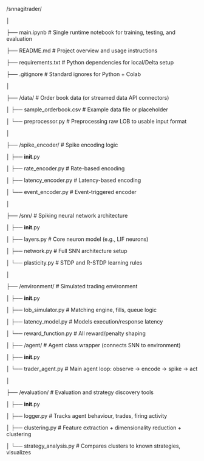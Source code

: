 /snnagitrader/

│

├── main.ipynb                         # Single runtime notebook for training, testing, and evaluation

├── README.md                          # Project overview and usage instructions

├── requirements.txt                   # Python dependencies for local/Delta setup

├── .gitignore                         # Standard ignores for Python + Colab

│

├── /data/                             # Order book data (or streamed data API connectors)

│   ├── sample_orderbook.csv           # Example data file or placeholder

│   └── preprocessor.py                # Preprocessing raw LOB to usable input format

│

├── /spike_encoder/                    # Spike encoding logic

│   ├── __init__.py

│   ├── rate_encoder.py                # Rate-based encoding

│   ├── latency_encoder.py             # Latency-based encoding

│   └── event_encoder.py               # Event-triggered encoder

│

├── /snn/                              # Spiking neural network architecture

│   ├── __init__.py

│   ├── layers.py                      # Core neuron model (e.g., LIF neurons)

│   ├── network.py                     # Full SNN architecture setup

│   └── plasticity.py                  # STDP and R-STDP learning rules

│

├── /environment/                      # Simulated trading environment

│   ├── __init__.py

│   ├── lob_simulator.py               # Matching engine, fills, queue logic

│   ├── latency_model.py               # Models execution/response latency

│   └── reward_function.py             # All reward/penalty shaping

│
├── /agent/                            # Agent class wrapper (connects SNN to environment)

│   ├── __init__.py

│   └── trader_agent.py                # Main agent loop: observe → encode → spike → act

│

├── /evaluation/                       # Evaluation and strategy discovery tools

│   ├── __init__.py

│   ├── logger.py                      # Tracks agent behaviour, trades, firing activity

│   ├── clustering.py                  # Feature extraction + dimensionality reduction + clustering

│   └── strategy_analysis.py           # Compares clusters to known strategies, visualizes

